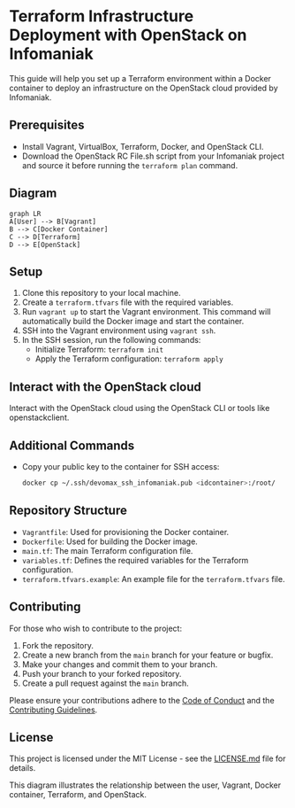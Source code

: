# Terraform Infrastructure Deployment with OpenStack on Infomaniak

This guide will help you set up a Terraform environment within a Docker container to deploy an infrastructure on the OpenStack cloud provided by Infomaniak.

## Prerequisites

- Install Vagrant, VirtualBox, Terraform, Docker, and OpenStack CLI.
- Download the OpenStack RC File.sh script from your Infomaniak project and source it before running the `terraform plan` command.


## Diagram

```mermaid
graph LR
A[User] --> B[Vagrant]
B --> C[Docker Container]
C --> D[Terraform]
D --> E[OpenStack]
```

## Setup

1. Clone this repository to your local machine.
2. Create a `terraform.tfvars` file with the required variables.
3. Run `vagrant up` to start the Vagrant environment. This command will automatically build the Docker image and start the container.
4. SSH into the Vagrant environment using `vagrant ssh`.
5. In the SSH session, run the following commands:
   - Initialize Terraform: `terraform init`
   - Apply the Terraform configuration: `terraform apply`

## Interact with the OpenStack cloud

Interact with the OpenStack cloud using the OpenStack CLI or tools like openstackclient.

## Additional Commands

- Copy your public key to the container for SSH access:
  ```sh
  docker cp ~/.ssh/devomax_ssh_infomaniak.pub <idcontainer>:/root/
  ```

## Repository Structure

- `Vagrantfile`: Used for provisioning the Docker container.
- `Dockerfile`: Used for building the Docker image.
- `main.tf`: The main Terraform configuration file.
- `variables.tf`: Defines the required variables for the Terraform configuration.
- `terraform.tfvars.example`: An example file for the `terraform.tfvars` file.

## Contributing

For those who wish to contribute to the project:

1. Fork the repository.
2. Create a new branch from the `main` branch for your feature or bugfix.
3. Make your changes and commit them to your branch.
4. Push your branch to your forked repository.
5. Create a pull request against the `main` branch.

Please ensure your contributions adhere to the [Code of Conduct](CODE_OF_CONDUCT.md) and the [Contributing Guidelines](CONTRIBUTING.md).

## License

This project is licensed under the MIT License - see the [LICENSE.md](LICENSE.md) file for details.




This diagram illustrates the relationship between the user, Vagrant, Docker container, Terraform, and OpenStack.